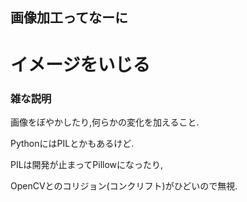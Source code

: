 ## 画像加工ってなーに

# イメージをいじる

### 雑な説明

画像をぼやかしたり,何らかの変化を加えること.

PythonにはPILとかもあるけど.

PILは開発が止まってPillowになったり,

OpenCVとのコリジョン(コンクリフト)がひどいので無視.
